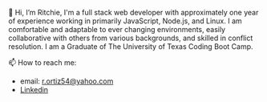 👋 Hi, I’m Ritchie, I'm a full stack web developer with approximately one year of experience working in primarily JavaScript, Node.js, and Linux. 
I am comfortable and adaptable to ever changing environments, easily collaborative with others from various backgrounds, and skilled in conflict resolution.
I am a Graduate of The University of Texas Coding Boot Camp. 


📫 How to reach me:
- email: r.ortiz54@yahoo.com
- [Linkedin](https://www.linkedin.com/in/rportiz/) 

<!---
xRitchie91/xRitchie91 is a ✨ special ✨ repository because its `README.md` (this file) appears on your GitHub profile.
You can click the Preview link to take a look at your changes.
--->
